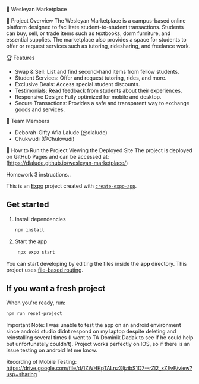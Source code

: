 📌 Wesleyan Marketplace

📢 Project Overview
The Wesleyan Marketplace is a campus-based online platform designed to facilitate student-to-student transactions. Students can buy, sell, or trade items such as textbooks, dorm furniture, and essential supplies. The marketplace also provides a space for students to offer or request services such as tutoring, ridesharing, and freelance work.

🏆 Features
- Swap & Sell: List and find second-hand items from fellow students.
- Student Services: Offer and request tutoring, rides, and more.
- Exclusive Deals: Access special student discounts.
- Testimonials: Read feedback from students about their experiences.
- Responsive Design: Fully optimized for mobile and desktop.
- Secure Transactions: Provides a safe and transparent way to exchange goods and services.

👥 Team Members
- Deborah-Gifty Afia Lalude (@dlalude)
- Chukwudi (@Chukwudi)

🚀 How to Run the Project 
Viewing the Deployed Site
The project is deployed on GitHub Pages and can be accessed at:
(https://dlalude.github.io/wesleyan-marketplace/)


Homework 3 instructions.. 

This is an [Expo](https://expo.dev) project created with [`create-expo-app`](https://www.npmjs.com/package/create-expo-app).

## Get started

1. Install dependencies

   ```bash
   npm install
   ```

2. Start the app

   ```bash
    npx expo start
   ```

You can start developing by editing the files inside the **app** directory. This project uses [file-based routing](https://docs.expo.dev/router/introduction).

## If you want a fresh project

When you're ready, run:

```bash
npm run reset-project
```


Important Note: I was unable to test the app on an android environment since android studio didnt respond on my laptop despite deleting and reinstalling several times (I went to TA Dominik Dadak to see if he could help but unfortunately couldn't).
Project works perfectly on IOS, so if there is an issue testing on android let me know.

Recording of Mobile Testing:
https://drive.google.com/file/d/1ZWHKpTALnzXljzibS1D7--rZl2_xZEvF/view?usp=sharing
